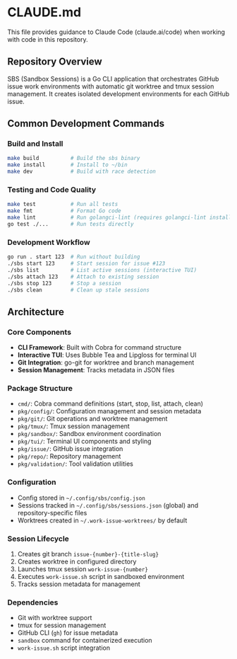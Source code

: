 # CLAUDE.md

This file provides guidance to Claude Code (claude.ai/code) when working with code in this repository.

## Repository Overview

SBS (Sandbox Sessions) is a Go CLI application that orchestrates GitHub issue work environments with automatic git worktree and tmux session management. It creates isolated development environments for each GitHub issue.

## Common Development Commands

### Build and Install
```bash
make build          # Build the sbs binary
make install        # Install to ~/bin
make dev            # Build with race detection
```

### Testing and Code Quality
```bash
make test           # Run all tests
make fmt            # Format Go code
make lint           # Run golangci-lint (requires golangci-lint installed)
go test ./...       # Run tests directly
```

### Development Workflow
```bash
go run . start 123  # Run without building
./sbs start 123     # Start session for issue #123
./sbs list          # List active sessions (interactive TUI)
./sbs attach 123    # Attach to existing session
./sbs stop 123      # Stop a session
./sbs clean         # Clean up stale sessions
```

## Architecture

### Core Components
- **CLI Framework**: Built with Cobra for command structure
- **Interactive TUI**: Uses Bubble Tea and Lipgloss for terminal UI
- **Git Integration**: go-git for worktree and branch management
- **Session Management**: Tracks metadata in JSON files

### Package Structure
- `cmd/`: Cobra command definitions (start, stop, list, attach, clean)
- `pkg/config/`: Configuration management and session metadata
- `pkg/git/`: Git operations and worktree management
- `pkg/tmux/`: Tmux session management
- `pkg/sandbox/`: Sandbox environment coordination
- `pkg/tui/`: Terminal UI components and styling
- `pkg/issue/`: GitHub issue integration
- `pkg/repo/`: Repository management
- `pkg/validation/`: Tool validation utilities

### Configuration
- Config stored in `~/.config/sbs/config.json`
- Sessions tracked in `~/.config/sbs/sessions.json` (global) and repository-specific files
- Worktrees created in `~/.work-issue-worktrees/` by default

### Session Lifecycle
1. Creates git branch `issue-{number}-{title-slug}`
2. Creates worktree in configured directory
3. Launches tmux session `work-issue-{number}`
4. Executes `work-issue.sh` script in sandboxed environment
5. Tracks session metadata for management

### Dependencies
- Git with worktree support
- tmux for session management
- GitHub CLI (`gh`) for issue metadata
- `sandbox` command for containerized execution
- `work-issue.sh` script integration